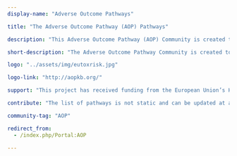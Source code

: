 ```yaml
---
display-name: "Adverse Outcome Pathways"

title: "The Adverse Outcome Pathway (AOP) Pathways"

description: "This Adverse Outcome Pathway (AOP) Community is created to highlight the molecular basis of AOPs, or events in, AOPS. In general, AOPs start with a Molecular Initiating Event (MIE) caused by a stressor, followed by Key Events (KEs), that lead to an Adverse Outcome (AO). These AOPs are intended specifically for regulatory decision making and are typically stored in the AOP Knowledge Base ([AOPKB](http://aopkb.org/)). Because AOPs are simplified explanations of biological effects after the effect of a stressor they are not useful to describe and understand the molecular basis of the AOPs and not suited to do data analysis. Such analysis is needed especially for in silico risk analysis intending to lower animal use in toxicology studies. This community page was created to present this previously missing molecular level of the AOPs and get more into detail on the biological processes involved in them. The development of these molecular AOPS is relevant for the European research projects on toxicology [EU-ToxRisk](http://www.eu-toxrisk.eu/) and [OpenRiskNet](http://orn.cloud.douglasconnect.com/) that also funded part of the work. This community page is also featured in the latest [NAR Database Issue on WikiPathways](https://doi.org/10.1093/nar/gkaa1024)."

short-description: "The Adverse Outcome Pathway Community is created to highlight the molecular basis of, or events in, Adverse Outcome Pathways."

logo: "../assets/img/eutoxrisk.jpg"

logo-link: "http://aopkb.org/"

support: "This project has received funding from the European Union’s Horizon 2020 research and innovation programme project [EU-ToxRisk](http://www.eu-toxrisk.eu/) under grant agreement [No. 681002](http://cordis.europa.eu/project/rcn/198787_en.html) and EINFRA-22-2016 programme project [OpenRiskNet](http://orn.cloud.douglasconnect.com/) under grant agreement [No. 731075](http://cordis.europa.eu/project/rcn/206759_en.html)."

contribute: "The list of pathways is not static and can be updated at any time. If you know of a pathway that should be added, please contact the administrator, Marvin Martens (marvin.martens[AT]maastrichtuniversity.nl)."

community-tag: "AOP"

redirect_from:
  - /index.php/Portal:AOP

---       
```

        
        

     

